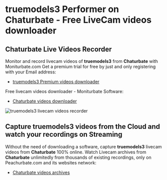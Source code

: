 # truemodels3 Performer on Chaturbate - Free LiveCam videos downloader

## Chaturbate Live Videos Recorder

Monitor and record livecam videos of **truemodels3** from **Chaturbate** with Moniturbate.com
Get a premium trial for free by just and only registering with your Email address:
* [truemodels3 Premium videos downloader](https://moniturbate.com/request-demo-licence-key.html)

Free livecam videos downloader - Moniturbate Software:
* [Chaturbate videos downloader](https://moniturbate.com/moniturbate-download-software.html)

![truemodels3 livecam videos recorder](https://peachurnet.com/templates/moniturbate-software.png)


## Capture truemodels3 videos from the Cloud and watch your recordings on Streaming

Without the need of downloading a software, capture **truemodels3** livecam videos from **Chaturbate** 100% online.
Watch Livecam archives from **Chaturbate** unlimitedly from thousands of existing recordings, only on Peachurbate.com and its websites network:
* [Chaturbate videos archives](https://peachurnet.com/)